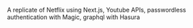 A replicate of Netflix using Next.js, Youtube APIs, passwordless authentication with Magic, graphql with Hasura
